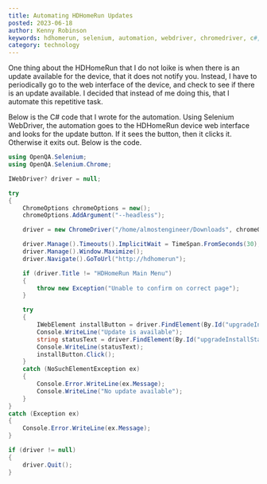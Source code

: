 ```yaml
---
title: Automating HDHomeRun Updates
posted: 2023-06-18
author: Kenny Robinson
keywords: hdhomerun, selenium, automation, webdriver, chromedriver, c#, software development
category: technology
---
```


One thing about the HDHomeRun that I do not loike is when there is an update available 
for the device, that it does not notify you. Instead, I have to periodically go to the web interface 
of the device, and check to see if there is an update available. I decided that instead of me doing 
this, that I automate this repetitive task.

Below is the C# code that I wrote for the  automation. Using Selenium WebDriver, the automation goes
to the HDHomeRun device web interface and looks for the update button. If it sees the button, then 
it clicks it. Otherwise it exits out. Below is the code. 

```csharp
using OpenQA.Selenium;
using OpenQA.Selenium.Chrome;

IWebDriver? driver = null;

try
{
    ChromeOptions chromeOptions = new();
    chromeOptions.AddArgument("--headless");

    driver = new ChromeDriver("/home/almostengineer/Downloads", chromeOptions);

    driver.Manage().Timeouts().ImplicitWait = TimeSpan.FromSeconds(30);
    driver.Manage().Window.Maximize();
    driver.Navigate().GoToUrl("http://hdhomerun");

    if (driver.Title != "HDHomeRun Main Menu")
    {
        throw new Exception("Unable to confirm on correct page");
    }

    try
    {
        IWebElement installButton = driver.FindElement(By.Id("upgradeInstallBtn"));
        Console.WriteLine("Update is available");
        string statusText = driver.FindElement(By.Id("upgradeInstallStatus")).Text;
        Console.WriteLine(statusText);
        installButton.Click();
    }
    catch (NoSuchElementException ex)
    {
        Console.Error.WriteLine(ex.Message);
        Console.WriteLine("No update available");
    }
}
catch (Exception ex)
{
    Console.Error.WriteLine(ex.Message);
}

if (driver != null)
{
    driver.Quit();
}
```

